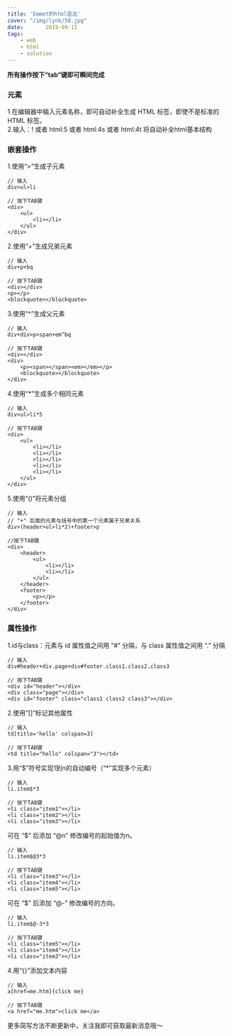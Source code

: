 ```yaml
---
title: 'Emmet的html语法'
cover: "/img/lynk/58.jpg"
date:       2019-09-11
tags:
	- web
	- html
	- solution
---
```


**所有操作按下“tab”键即可瞬间完成**

### 元素
1.在编辑器中输入元素名称，即可自动补全生成 HTML 标签，即使不是标准的 HTML 标签。   
2.输入：! 或者 html:5 或者 html:4s 或者 html:4t 将自动补全html基本结构
### 嵌套操作
1.使用“>”生成子元素
```
// 输入
div>ul>li

// 按下TAB键
<div>
    <ul>
        <li></li>
    </ul>
</div>
```
2.使用“+”生成兄弟元素
```
// 输入
div+p+bq

// 按下TAB键
<div></div>
<p></p>
<blockquote></blockquote>
```
3.使用“^”生成父元素
```
// 输入
div+div>p>span+em^bq

// 按下TAB键
<div></div>
<div>
    <p><span></span><em></em></p>
    <blockquote></blockquote>
</div>
```
4.使用“*”生成多个相同元素
```
// 输入
div>ul>li*5

// 按下TAB键
<div>
    <ul>
        <li></li>
        <li></li>
        <li></li>
        <li></li>
        <li></li>
    </ul>
</div>
```
5.使用“()”将元素分组
```
// 输入
// "+" 后面的元素与括号中的第一个元素属于兄弟关系
div>(header>ul>li*2)+footer>p

//按下TAB键
<div>
    <header>
        <ul>
            <li></li>
            <li></li>
        </ul>
    </header>
    <footer>
        <p></p>
    </footer>
</div>
```

### 属性操作
1.id与class：元素与 id 属性值之间用 “#” 分隔，与 class 属性值之间用 “.” 分隔
```
// 输入
div#header+div.page+div#footer.class1.class2.class3

// 按下TAB键
<div id="header"></div>
<div class="page"></div>
<div id="footer" class="class1 class2 class3"></div>
```
2.使用“[]”标记其他属性
```
// 输入
td[title='hello' colspan=3]

// 按下TAB键
<td title="hello" colspan="3"></td>
```
3.用“$”符号实现1到n的自动编号（“*”实现多个元素）
```
// 输入
li.item$*3

// 按下TAB键
<li class="item1"></li>
<li class="item2"></li>
<li class="item3"></li>
```
可在 “$” 后添加 “@n” 修改编号的起始值为n。
```
// 输入
li.item$@3*3

// 按下TAB键
<li class="item3"></li>
<li class="item4"></li>
<li class="item5"></li>
```
可在 “$” 后添加 “@-” 修改编号的方向。
```
// 输入
li.item$@-3*3

// 按下TAB键
<li class="item5"></li>
<li class="item4"></li>
<li class="item3"></li>
```
4.用“{}”添加文本内容
```
// 输入
a[href=me.htm]{click me}

// 按下TAB键
<a href="me.htm">click me</a>
```
更多简写方法不断更新中，关注我即可获取最新消息哦～